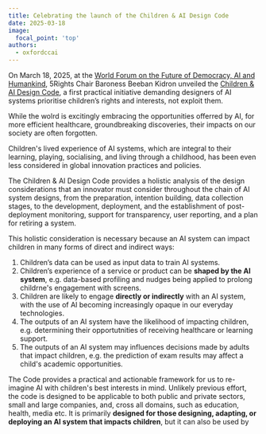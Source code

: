 ```yaml
---
title: Celebrating the launch of the Children & AI Design Code
date: 2025-03-18
image:
  focal_point: 'top'
authors:
  - oxfordccai
---
```


On March 18, 2025, at the [World Forum on the Future of Democracy, AI and Humankind](https://www.theworldforum.eu), 5Rights Chair Baroness Beeban Kidron unveiled the [Children & AI Design Code](https://5rightsfoundation.com/wp-content/uploads/2025/03/5rights_AI_CODE_DIGITAL.pdf), a first practical initiative demanding designers of AI systems prioritise children’s rights and interests, not exploit them. 


While the wolrd is excitingly embracing the opportunities offerred by AI, for more efficient healthcare, groundbreaking discoveries, their impacts on our society are often forgotten. 

Children's lived experience of AI systems, which are integral to their learning, playing, socialising, and living through a childhood, has been even less considered in global innovation practices and policies.

The Children & AI Design Code provides a holistic analysis of the design considerations that an innovator must consider throughout the chain of AI system designs, from the preparation, intention building, data collection stages, to the development, deployment, and the establishment of post-deployment monitoring, support for transparency, user reporting, and a plan for retiring a system.

This holistic consideration is necessary because an AI system can impact children in many forms of direct and indirect ways:
1. Children’s data can be used as input data to train AI systems.
2. Children’s experience of a service or product can be **shaped by the AI system**, e.g. data-based profiling and nudges being applied to prolong childrne's engagement with screens. 
3. Children are likely to engage **directly or indirectly** with an AI system, with the use of AI becoming increasingly opaque in our everyday technologies. 
4. The outputs of an AI system have the likelihood of impacting children, e.g. determining their opportutnities of receiving healthcare or learning support. 
5. The outputs of an AI system may influences decisions made by adults that impact children, e.g. the prediction of exam results may affect a child's academic opportunities.



The Code provides a practical and actionable framework for us to re-imagine AI with children's best interests in mind. Unlikely previous effort, the code is designed to be applicable to both public and private sectors, small and large companies, and, cross all domains, such as education, health, media etc. It is primarily **designed for those designing, adapting, or deploying an AI system that impacts children**, but it can also be used by
